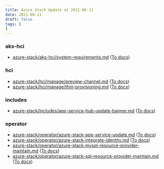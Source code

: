 ```yaml
---
title: Azure Stack Update at 2021-06-11
date: 2021-06-11
draft: false
tags: [
]
---
```


### aks-hci
- [azure-stack/aks-hci/system-requirements.md](https://github.com/MicrosoftDocs/azure-stack-docs/compare/eb6b717..552c19f#diff-ba50499be817eb2123215138e8a48b68f2b28a008832befc2c79d07d2e31e1c4) ([To docs](https://docs.microsoft.com/en-us/azure-stack/aks-hci/system-requirements?WT.mc_id=AZ-MVP-5003408))
    
### hci
- [azure-stack/hci/manage/preview-channel.md](https://github.com/MicrosoftDocs/azure-stack-docs/compare/eb6b717..552c19f#diff-41a372a2431b5b06caf5eb27ad4ea24f1fb9bcdb996cc1ac3bc43cc283798cc2) ([To docs](https://docs.microsoft.com/en-us/azure-stack/hci/manage/preview-channel?WT.mc_id=AZ-MVP-5003408))
- [azure-stack/hci/manage/thin-provisioning.md](https://github.com/MicrosoftDocs/azure-stack-docs/compare/eb6b717..552c19f#diff-64c35cc8352cf8b149b12f7291c940294926de6d54ff8b0901203855f87d7178) ([To docs](https://docs.microsoft.com/en-us/azure-stack/hci/manage/thin-provisioning?WT.mc_id=AZ-MVP-5003408))
    
### includes
- [azure-stack/includes/app-service-hub-update-banner.md](https://github.com/MicrosoftDocs/azure-stack-docs/compare/eb6b717..552c19f#diff-390f372afd1e2e28708e345f2c763502b1fc7dc6888e69a947d7a355f758323a) ([To docs](https://docs.microsoft.com/en-us/azure-stack/includes/app-service-hub-update-banner?WT.mc_id=AZ-MVP-5003408))
    
### operator
- [azure-stack/operator/azure-stack-app-service-update.md](https://github.com/MicrosoftDocs/azure-stack-docs/compare/eb6b717..552c19f#diff-76aa0df8681e100781fdd36f5bea02cd0c6ff8e79892378b3a2281fc8d20811d) ([To docs](https://docs.microsoft.com/en-us/azure-stack/operator/azure-stack-app-service-update?WT.mc_id=AZ-MVP-5003408))
- [azure-stack/operator/azure-stack-integrate-identity.md](https://github.com/MicrosoftDocs/azure-stack-docs/compare/eb6b717..552c19f#diff-c44feba8d45e33b5c0d63c7e7e1d47c37b83ef87cfd3c38492497f678cfe2c5f) ([To docs](https://docs.microsoft.com/en-us/azure-stack/operator/azure-stack-integrate-identity?WT.mc_id=AZ-MVP-5003408))
- [azure-stack/operator/azure-stack-mysql-resource-provider-maintain.md](https://github.com/MicrosoftDocs/azure-stack-docs/compare/eb6b717..552c19f#diff-f4e3c41fdc438469b3ef4aac859231ef9b163ea794f6282d2f2b42f5bce194cf) ([To docs](https://docs.microsoft.com/en-us/azure-stack/operator/azure-stack-mysql-resource-provider-maintain?WT.mc_id=AZ-MVP-5003408))
- [azure-stack/operator/azure-stack-sql-resource-provider-maintain.md](https://github.com/MicrosoftDocs/azure-stack-docs/compare/eb6b717..552c19f#diff-239e198738985c1c7cfb541961eee64edc2e8a2e8ddca5d6b49366de52f219b6) ([To docs](https://docs.microsoft.com/en-us/azure-stack/operator/azure-stack-sql-resource-provider-maintain?WT.mc_id=AZ-MVP-5003408))
    

